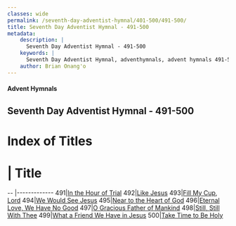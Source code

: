 ```yaml
---
classes: wide
permalink: /seventh-day-adventist-hymnal/401-500/491-500/
title: Seventh Day Adventist Hymnal - 491-500
metadata:
    description: |
      Seventh Day Adventist Hymnal - 491-500
    keywords: |
      Seventh Day Adventist Hymnal, adventhymnals, advent hymnals 491-500
    author: Brian Onang'o
---
```


#### Advent Hymnals
## Seventh Day Adventist Hymnal - 491-500

# Index of Titles
# | Title                        
-- |-------------
491|[In the Hour of Trial](/seventh-day-adventist-hymnal/401-500/491-500/In-the-Hour-of-Trial)
492|[Like Jesus](/seventh-day-adventist-hymnal/401-500/491-500/Like-Jesus)
493|[Fill My Cup, Lord](/seventh-day-adventist-hymnal/401-500/491-500/Fill-My-Cup,-Lord)
494|[We Would See Jesus](/seventh-day-adventist-hymnal/401-500/491-500/We-Would-See-Jesus)
495|[Near to the Heart of God](/seventh-day-adventist-hymnal/401-500/491-500/Near-to-the-Heart-of-God)
496|[Eternal Love, We Have No Good](/seventh-day-adventist-hymnal/401-500/491-500/Eternal-Love,-We-Have-No-Good)
497|[O Gracious Father of Mankind](/seventh-day-adventist-hymnal/401-500/491-500/O-Gracious-Father-of-Mankind)
498|[Still, Still With Thee](/seventh-day-adventist-hymnal/401-500/491-500/Still,-Still-With-Thee)
499|[What a Friend We Have in Jesus](/seventh-day-adventist-hymnal/401-500/491-500/What-a-Friend-We-Have-in-Jesus)
500|[Take Time to Be Holy](/seventh-day-adventist-hymnal/401-500/491-500/Take-Time-to-Be-Holy)